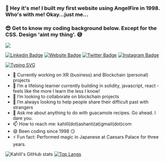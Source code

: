 ### 👋 Hey it's me! I built my first website using AngelFire in 1998. Who's with me! Okay...just me...
### 😎 Get to know my coding background below. Except for the CSS. Design 'aint my thing'. 😅 

![](https://cdn.hackernoon.com/images/ckxz-5-f-75-v-00-z-00-as-638-qw-6-ofc.jpg)

[![Linkedin Badge](https://img.shields.io/badge/-LinkedIn-0e76a8?style=flat-square&logo-Linkedin&logoColor-white)](https://linkedin.com/in/kahlilashanti) [![Website Badge](https://img.shields.io/badge/Website-3b5998?style=flat-square&logo=google-chrome&logoColor-white)](https://kahlilashanti.com) [![Twitter Badge](https://img.shields.io/badge/-Twitter-00acee?style=flat-square&logo=Twitter&logoColor-white)](https://twitter.com/kahlilashanti) [![Instagram Badge](https://img.shields.io/badge/-Instagram-e4405f?style=flat-square&logo=Instagram&logoColor-white)](https://instagram.com/kahlil.ashanti)


[![Typing SVG](https://readme-typing-svg.herokuapp.com?color=%2336BCF7&lines=Coder%2C+Actor+and+Love-To-Learner)](https://git.io/typing-svg)


- 🔭 Currently working on XR (business) and Blockchain (personal) projects
- 🌱 I’m a lifelong learner currently building in solidity, javascript, react - feels like the more I learn the less I know!
- 👯 I’m looking to collaborate on blockchain projects
- 🤔 I’m always looking to help people share their difficult past with strangers
- 💬 Ask me about anything to do with guacamole recipes. Go ahead. I dare you.
- 📫 How to reach me: kahlil(dot)ashanti(at)gmail(dot)com
- 😄 Been coding since 1998 😏
- ⚡ Fun fact: Performed magic in Japanese at Caesars Palace for three years.

<!-- [![Kahlil's GitHub stats](https://github-readme-stats.vercel.app/api?username=kahlilashanti)](https://github.com/kahlilashanti/github-readme-stats) -->
![Kahlil's GitHub stats](https://github-readme-stats.vercel.app/api?username=kahlilashanti&show_icons=true&theme=radical)
[![Top Langs](https://github-readme-stats.vercel.app/api/top-langs/?username=kahlilashanti&layout=compact)](https://github.com/kahlilashanti/github-readme-stats)


